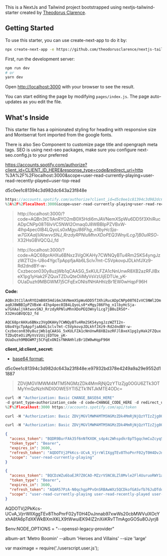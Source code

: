 This is a NextJs and Tailwind project bootstrapped using nextjs-tailwind-starter created by [Theodorus Clarence](https://github.com/theodorusclarence/nextjs-tailwind-starter).

## Getting Started

To use this starter, you can use create-next-app to do it by:

```bash
npx create-next-app -e https://github.com/theodorusclarence/nextjs-tailwind-starter project-name
```

First, run the development server:

```bash
npm run dev
# or
yarn dev
```

Open [http://localhost:3000](http://localhost:3000) with your browser to see the result.

You can start editing the page by modifying `pages/index.js`. The page auto-updates as you edit the file.

## What's Inside

This starter file has a opinionated styling for heading with responsive size and Montserrat font imported from the google fonts.

There is also Seo Component to customize page title and opengraph meta tags.
SEO is using next-seo packages, make sure you configure next-seo.config.js to your preferred

https://accounts.spotify.com/authorize?client_id=CLIENT_ID_HERE&response_type=code&redirect_uri=http
%3A%2F%2Flocalhost:3000&scope=user-read-currently-playing+user-read-recently-played+user-top-read

d5c0ee1c81394c3d982dc643a23f848e

```js
https://accounts.spotify.com/authorize?client_id=d5c0ee1c81394c3d982dc643a23f848e&response_type=code&redirect_uri=http
%3A%2F%2Flocalhost:3000&scope=user-read-currently-playing+user-read-recently-played+user-top-read
```

> http://localhost:3000/?code=AQBn3tC1lAnRYO2mB0X5Hdi6mJAVNemXSpWu6DD5f3XhiRucADpCNPp08T6IvVC5NWl2Omaq0J8WBBIpPZVBxW-4Ihp4pec0IB4LQyoLs0*xMgyJ86Fhg_n1lbyHcSja-w7GXAaljVAtwvvSNJ_RrzdyRPNluMhnXDoPEQ3WnylLcg7jB0uIRSO*-X32HsGBVQCQJ_fd

> http://localhost:3000/?code=AQC68prAHXu6BNxz3VgOKAHy7CWNQyBTu4Rm2SKS4yngJzzWZTI2n-U8o4YgcTpAppfjaAb6LSclv7mt-C5VpkovpJDLkhfJXz9-Rd2dndBY-w-Cxzbecon030y8uzjWb1qCAASG_5xKULFZA1cNnUnwR8XB2azRFJlBxeX1pg1yHak2FZQuxTZDuQteOiiMyVsVzUijEDTUe_yK-OUaDuzh9MBGWM7j5CFqExONIsfNHAHhlzBr1EW0wHqpF96H

**Code:**

`AQBn3tC1lAnRYO2mB0X5Hdi6mJAVNemXSpWu6DD5f3XhiRucADpCNPp08T6IvVC5NWl2Omaq0J8WBBIpPZVBxW-4Ihp4pec0IB4LQyoLs0*xMgyJ86Fhg_n1lbyHcSja-w7GXAaljVAtwvvSNJ_RrzdyRPNluMhnXDoPEQ3WnylLcg7jB0uIRSO*-X32HsGBVQCQJ_fd`

`AQC68prAHXu6BNxz3VgOKAHy7CWNQyBTu4Rm2SKS4yngJzzWZTI2n-U8o4YgcTpAppfjaAb6LSclv7mt-C5VpkovpJDLkhfJXz9-Rd2dndBY-w-Cxzbecon030y8uzjWb1qCAASG_5xKULFZA1cNnUnwR8XB2azRFJlBxeX1pg1yHak2FZQuxTZDuQteOiiMyVsVzUijEDTUe_yK-OUaDuzh9MBGWM7j5CFqExONIsfNHAHhlzBr1EW0wHqpF96H`

**client_id:client_secret:**

- [base64 format:](https://www.base64encode.org/)

d5c0ee1c81394c3d982dc643a23f848e:e97932bd378e4249a9a29e9552d11887

> ZDVjMGVlMWM4MTM5NGMzZDk4MmRjNjQzYTIzZjg0OGU6ZTk3OTMyYmQzNzhlNDI0OWE5YTI5ZTk1NTJkMTE4ODc=

```js
curl -H "Authorization: Basic CHANGE_BASE64_HERE"
-d grant_type=authorization_code -d code=CHANGE_CODE_HERE -d redirect_uri=http%3A
%2F%2Flocalhost:3000 https://accounts.spotify.com/api/token
```

```js
curl -H "Authorization: Basic ZDVjMGVlMWM4MTM5NGMzZDk4MmRjNjQzYTIzZjg0OGU6ZTk3OTMyYmQzNzhlNDI0OWE5YTI5ZTk1NTJkMTE4ODc=" -d grant_type=authorization_code -d code=AQBn3tC1lAnRYO2mB0X5Hdi6mJAVNemXSpWu6DD5f3XhiRucADpCNPp08T6IvVC5NWl2Omaq0J8WBBIpPZVBxW-4Ihp4pec0IB4LQyoLs0_xMgyJ86Fhg_n1lbyHcSja-w7GXAaljVAtwvvSNJ_RrzdyRPNluMhnXDoPEQ3WnylLcg7jB0uIRSO_-X32HsGBVQCQJ_fd -d redirect_uri=http%3A%2F%2Flocalhost:3000 https://accounts.spotify.com/api/token
```

```js
curl -H "Authorization: Basic ZDVjMGVlMWM4MTM5NGMzZDk4MmRjNjQzYTIzZjg0OGU6ZTk3OTMyYmQzNzhlNDI0OWE5YTI5ZTk1NTJkMTE4ODc=" -d grant_type=authorization_code -d code=AQC68prAHXu6BNxz3VgOKAHy7CWNQyBTu4Rm2SKS4yngJzzWZTI2n-U8o4YgcTpAppfjaAb6LSclv7mt-C5VpkovpJDLkhfJXz9-Rd2dndBY-w-Cxzbecon030y8uzjWb1qCAASG_5xKULFZA1cNnUnwR8XB2azRFJlBxeX1pg1yHak2FZQuxTZDuQteOiiMyVsVzUijEDTUe_yK-OUaDuzh9MBGWM7j5CFqExONIsfNHAHhlzBr1EW0wHqpF96H -d redirect_uri=http%3A%2F%2Flocalhost:3000 https://accounts.spotify.com/api/token
```

```json
{
  "access_token": "BQDR9BurFAk35f6nNfKXOK_s4p4c2Whspdkr8pT5gqchmCuZcyqSs3LjmdOIkMT36vsnYrtCa9MmSYHasywMBGRzovHOF6DbK4BCWaCxswDpJDGK1Cili-IYBcIVA-QRfz9GzBPj7wasL7VSdZmn-VeMQxgEoOFW-3l2CtXX1JwyYT_Lk-zjWvKh7jXb2aQ",
  "token_type": "Bearer",
  "expires_in": 3600,
  "refresh_token": "AQDOTVj2PkKcs-UCvA_VjrrWlIXggTEv8ThoPnrF02yT0H4DvJnnab97xwWs20cbMWVulXOcYxhA8fA6pTdXKWkBXmXKLX9tWwuiEK94lZ2nXiiKRvTTmAgoGOSu8OJyrj8",
  "scope": "user-read-currently-playing"
}
```

```json
{
  "access_token": "BQCDzWZu6baEJR7Z0CAO-MZzrVSNC8LZl0Mvle2Fl4UuruoRWY1a4QU2ys47Y-e6PBvy9ppxQ-fIQqbJppAz3m_43dGYw7-L-2iJQTUSGTjVhAS-oAWj91ICqJcUVYJnmLos5jHn-FGy5PYpj00OAUocqBYKizGh7JXR59Ut_dBjqoFlHWX9bWK1QUlQSBmwT-TjqPI",
  "token_type": "Bearer",
  "expires_in": 3600,
  "refresh_token": "AQAR57PzA-N0qchgpPPvOnSRBAwWXz5QCDkofGASvfb76JuDTdocWG1ausDbfsgKvWipkvDr6ttkcdsWpUdoVlC6oG5bljq3DfmOZC6EhzKj2_ja29O_TAEYMU3wDJiYY28",
  "scope": "user-read-currently-playing user-read-recently-played user-top-read"
}
```

AQDOTVj2PkKcs-UCvA_VjrrWlIXggTEv8ThoPnrF02yT0H4DvJnnab97xwWs20cbMWVulXOcYxhA8fA6pTdXKWkBXmXKLX9tWwuiEK94lZ2nXiiKRvTTmAgoGOSu8OJyrj8

$env:NODE_OPTIONS = "--openssl-legacy-provider"

album-art 'Metro Boomin' --album 'Heroes and Villains' --size 'large'

var maximage = require('./userscript.user.js');
